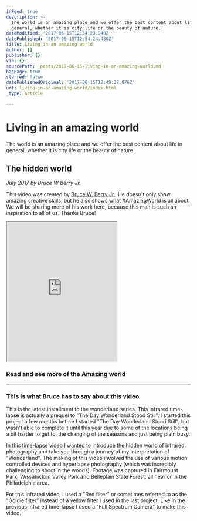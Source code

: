 ```yaml
---
inFeed: true
description: >-
  The world is an amazing place and we offer the best content about life in
  general, whether it is city life or the beauty of nature.
dateModified: '2017-06-15T12:54:23.940Z'
datePublished: '2017-06-15T12:54:24.430Z'
title: Living in an amazing world
author: []
publisher: {}
via: {}
sourcePath: _posts/2017-06-15-living-in-an-amazing-world.md
hasPage: true
starred: false
datePublishedOriginal: '2017-06-15T12:49:37.876Z'
url: living-in-an-amazing-world/index.html
_type: Article

---
```

# Living in an amazing world

The world is an amazing place and we offer the best content about life in general, whether it is city life or the beauty of nature.

## The hidden world

_July 2017 by Bruce W Berry Jr._

This video was created by [Bruce W. Berry Jr.][0]. He doesn't only show amazing creative skills, but he also shows what \#AmazingWorld is all about. We will be sharing more of his work here, because this man is such an inspiration to all of us. Thanks Bruce!

<iframe src="https://the-grid.github.io/ed-userhtml/?g=eJxdzlsOwiAQheGtkFlAIV4wNaV7oTAVIjjNQEt09Tb61sfvfzg5Q5zZZhSFnYFQ61LuUi7JvpG7LWakzlGWW_RIsu_VVavTDUSLvgYD-qJABIyPUA2c9Y7f2ETskQ3sbjg9Y7UpUZvXlIpjxJfI9Dmmg8dB_o-NX1eHOL0" height="380" style=""></iframe>

### Read and see more of the Amazing world

---

### This is what Bruce has to say about this video

This is the latest installment to the wonderland series. This infrared time-lapse is actually a prequel to "The Day Wonderland Stood Still". I started this project a few months before I started "The Day Wonderland Stood Still", but wasn't able to complete it until this year due to some of the locations being a bit harder to get to, the changing of the seasons and just being plain busy.

In this time-lapse video I wanted to introduce the hidden world of infrared photography and take you through a journey of my interpretation of "Wonderland". The making of this video involved the use of various motion controlled devices and hyperlapse photography (which was incredibly challenging to shoot in the woods). Footage was captured in Fairmount Park, Wissahickon Valley Park and Belleplain State Forest, all near or in the Philadelphia area.

For this Infrared video, I used a "Red filter" or sometimes referred to as the "Goldie filter" instead of a yellow filter I used in the last project. Like in the previous infrared time-lapse I used a "Full Spectrum Camera" to make this video.

[0]: http://www.bruce-wayne-photography.com/p319701911